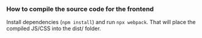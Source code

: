 ### How to compile the source code for the frontend
Install dependencies (`npm install`) and run `npx webpack`. That will place the compiled JS/CSS into the dist/ folder.
